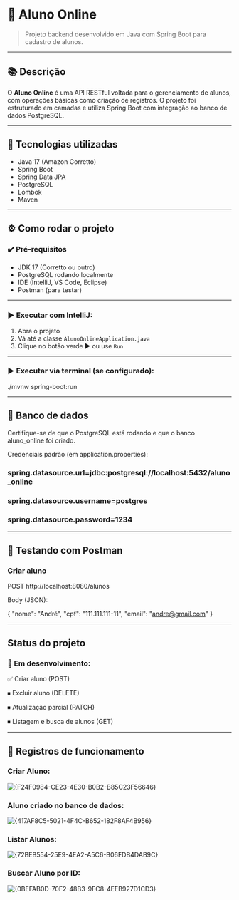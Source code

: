 # 📘 Aluno Online

> Projeto backend desenvolvido em Java com Spring Boot para cadastro de alunos.

---

## 📚 Descrição

O **Aluno Online** é uma API RESTful voltada para o gerenciamento de alunos, com operações básicas como criação de registros. O projeto foi estruturado em camadas e utiliza Spring Boot com integração ao banco de dados PostgreSQL.

---

## 🚀 Tecnologias utilizadas

- Java 17 (Amazon Corretto)
- Spring Boot
- Spring Data JPA
- PostgreSQL
- Lombok
- Maven

---

## ⚙️ Como rodar o projeto

### ✔️ Pré-requisitos

- JDK 17 (Corretto ou outro)
- PostgreSQL rodando localmente
- IDE (IntelliJ, VS Code, Eclipse)
- Postman (para testar)

---

### ▶️ Executar com IntelliJ:

1. Abra o projeto
2. Vá até a classe `AlunoOnlineApplication.java`
3. Clique no botão verde ▶️ ou use `Run`

---

### ▶️ Executar via terminal (se configurado):

./mvnw spring-boot:run

---

## 💾 Banco de dados
Certifique-se de que o PostgreSQL está rodando e que o banco aluno_online foi criado.

Credenciais padrão (em application.properties):

### spring.datasource.url=jdbc:postgresql://localhost:5432/aluno_online
### spring.datasource.username=postgres
### spring.datasource.password=1234

---

## 📨 Testando com Postman
### Criar aluno

POST http://localhost:8080/alunos

Body (JSON):

{
  "nome": "André",
  "cpf": "111.111.111-11",
  "email": "andre@gmail.com"
}

---

## Status do projeto
### 🚧 Em desenvolvimento:

✅ Criar aluno (POST)

⏹ Excluir aluno (DELETE)

⏹ Atualização parcial (PATCH)

⏹ Listagem e busca de alunos (GET)

---

## 📸 Registros de funcionamento
### Criar Aluno:
![{F24F0984-CE23-4E30-B0B2-B85C23F56646}](https://github.com/user-attachments/assets/1dcb23f3-5f16-4ad6-b542-2e139fc34a44)
### Aluno criado no banco de dados:
![{417AF8C5-5021-4F4C-B652-182F8AF4B956}](https://github.com/user-attachments/assets/f6c183f0-8f3f-4591-bc03-53489ca70236)
### Listar Alunos:
![{72BEB554-25E9-4EA2-A5C6-B06FDB4DAB9C}](https://github.com/user-attachments/assets/6cfcb415-2fb1-4d9e-ad02-7b4400e5f832)
### Buscar Aluno por ID:
![{0BEFAB0D-70F2-48B3-9FC8-4EEB927D1CD3}](https://github.com/user-attachments/assets/94d8214c-55df-4ee5-a1dd-6574a2352085)
